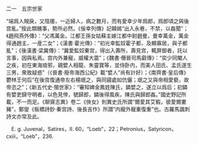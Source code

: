 二一　五宗世家

“端爲人賊戾，又陰痿，一近婦人，病之數月，而有愛幸少年爲郎，爲郎頃之與後宫亂。”按此類醜事，勢所必然。《佞幸列傳》記韓嫣“出入永巷，不禁，以姦聞”；《趙飛燕外傳》：“父馮萬金。江都王孫女姑蘇主嫁江都中尉趙曼，曼幸萬金，萬金得通趙主，一産二女”；《漢書·霍光傳》：“初光幸監奴霍子都，及顯寡居，與子都亂”；《後漢書·梁冀傳》：“冀愛監奴秦宫，得出入壽所，壽見宫，輒屏御者，託以言事，因與私焉。宫内外兼寵，威權大震”；《魏書·僭晉司馬叡傳》：“奕少同閹人之疾，初在東海琅邪，親嬖人相龍、朱靈寶等，並侍卧内，而美人田氏、孟氏遂生三男，衆致疑惑”（《晉書·廢帝海西公紀》載“嬖人”尚有計好）；《南齊書·皇后傳》鬱林王何后“在後宫復通帝左右楊珉之，與同寢處如伉儷；珉之又與帝相愛褻，故帝恣之”；《新五代史·閩世家》：“審知婢金鳳姓陳氏，鏻嬖之，遂立以爲后；初鏻有嬖吏歸守明者，以色見倖，號歸郎，鏻後得風疾，陳氏與歸郎姦。”國史野記所載，不一而足。《聊齋志異》卷二《俠女》則異史氏所謂“爾愛其艾豭，彼愛爾婁豬”，鄭燮《板橋詩鈔·秦宫詩、後長吉作》所謂“内寵外寵重復重”也。古羅馬諷刺詩文亦常及此。









　E. g. Juvenal，Satires，II. 60，“Loeb”，22；Petronius，Satyricon，cxiii，“Loeb”，236.